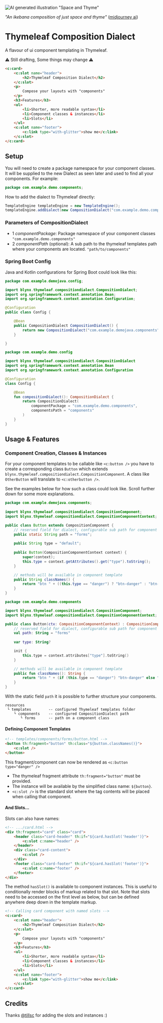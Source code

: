 ![AI generated illustration "Space and Thyme"](docs/space-and-thyme.jpg "Space And Thyme")

_"An ikebana composition_ 
_of just space and thyme"_ 
([midjourney ai](https://www.midjourney.com/))

# Thymeleaf Composition Dialect

A flavour of ui component templating in Thymeleaf.

⚠️ Still drafting, Some things may change ⚠️

```html
<c:card>
	<c:slot name="header">
		<h2>Thymeleaf Composition Dialect</h2>
	</c:slot>
	<p>
		Compose your layouts with "components"
	</p>
	<h3>Features</h3>
	<ul>
		<li>Shorter, more readable syntax</li>
		<li>Component classes & instances</li>
		<li>Slots</li>
	</ul>
	<c:slot name="footer">
		<c:link type="with-glitter">show me</c:link>
	</c:slot>
</c:card>
```

## Setup

You will need to create a package namespace for your component classes. 
It will be supplied to the new Dialect as seen later and used to find all your components.
For example:

```java
package com.example.demo.components;
```

How to add the dialect to Thymeleaf directly:

```java
TemplateEngine templateEngine = new TemplateEngine();
templateEngine.addDialect(new CompositionDialect("com.example.demo.components", ...));
```

### Parameters of CompositionDialect

- 1 _componentPackage_: Package namespace of your component classes `"com.example.demo.components"`
- 2 _componentPath_ (optional): A sub path to the thymeleaf templates path where your components are located. `"path/to/components"`

### Spring Boot Config

Java and Kotlin configurations for Spring Boot could look like this:

```java
package com.example.demojava.config;

import blynx.thymeleaf.compositiondialect.CompositionDialect;
import org.springframework.context.annotation.Bean;
import org.springframework.context.annotation.Configuration;

@Configuration
public class Config {

    @Bean
    public CompositionDialect CompositionDialect() {
        return new CompositionDialect("com.example.demojava.components", "components");
    }

}
```
```kotlin
package com.example.demo.config

import blynx.thymeleaf.compositiondialect.CompositionDialect
import org.springframework.context.annotation.Bean
import org.springframework.context.annotation.Configuration

@Configuration
class Config {

    @Bean
    fun compositionDialect(): CompositionDialect {
        return CompositionDialect(
            componentPackage = "com.example.demo.components",
            componentsPath = "components"
        )
    }
}
```

## Usage & Features

### Component Creation, Classes & Instances

For your component templates to be callable like `<c:button />` you have to create a corresponding class `Button` which extends `blynx.thymeleaf.compositiondialect.CompositionComponent`.
A class like `OtherButton` will translate to `<c:otherbutton />`.

See the examples below for how such a class could look like. Scroll further down for some more explanations.   

```java
package com.example.demojava.components;
        
import blynx.thymeleaf.compositiondialect.CompositionComponent;
import blynx.thymeleaf.compositiondialect.CompositionComponentContext;

public class Button extends CompositionComponent {
    // reserved field for dialect, configurable sub path for component 
    public static String path = "forms";
    
    public String type = "default";
    
    public Button(CompositionComponentContext context) {
        super(context);
        this.type = context.getAttributes().get("type").toString();
    }

    // methods will be available in component template
    public String classNames() {
        return "btn " + ((this.type == "danger") ? "btn-danger" : "btn-secondary");
    }
}
```
```kotlin
package com.example.demo.components

import blynx.thymeleaf.compositiondialect.CompositionComponent;
import blynx.thymeleaf.compositiondialect.CompositionComponentContext;

public class Button(ctx: CompositionComponentContext) : CompositionComponent(ctx) {
    // reserved field for dialect, configurable sub path for component
    val path: String = "forms"
    
    var type: String?

    init {
        this.type = context.attributes["type"].toString()
    }

    // methods will be available in component template
    public fun classNames(): String {
        return "btn " + (if (this.type == "danger") "btn-danger" else "btn-secondary")
    }
}
```

With the static field `path` it is possible to further structure your components.   

```
resources
 └ templates        -- configured Thymeleaf templates folder
    └ components    -- configured CompositionDialect path 
       └ forms      -- path on a component class
```

#### Defining Component Templates

```html
<!-- templates/components/forms/button.html -->
<button th:fragment="button" th:class="${button.classNames()}">
    <c:slot />
</button>
```

This fragment/component can now be rendered as `<c:button type="danger" />`

- The thymeleaf fragment attribute `th:fragment="button"` must be provided.
- The instance will be available by the simplified class name: `${button}`.
- `<c:slot />` is the standard slot where the tag contents will be placed when calling that component.

#### And Slots...

Slots can also have names:

```html
<!-- .../card.html -->
<div th:fragment="card" class="card">
    <header class="card-header" th:if="${card.hasSlot('header')}">
        <c:slot c:name="header" />
    </header>
    <div class="card-content">
        <c:slot />
    </div>
    <footer class="card-footer" th:if="${card.hasSlot('footer')}">
        <c:slot c:name="footer" />
    </footer>
</div>
```

The method `hasSlot()` is available to component instances. This is useful to conditionally render blocks of markup related to that slot.
Note that slots need to be accessed on the first level as below, but can be defined anywhere deep down in the template markup. 

```html
<!-- Calling card component with named slots -->
<c:card>
    <c:slot name="header">
        <h2>Thymeleaf Composition Dialect</h2>
    </c:slot>
    <p>
        Compose your layouts with "components"
    </p>
    <h3>Features</h3>
    <ul>
        <li>Shorter, more readable syntax</li>
        <li>Component classes & instances</li>
        <li>Slots</li>
    </ul>
    <c:slot name="footer">
        <c:link type="with-glitter">show me</c:link>
    </c:slot>
</c:card>
```

## Credits

Thanks [@tillsc](https://github.com/tillsc/) for adding the slots and instances :)
